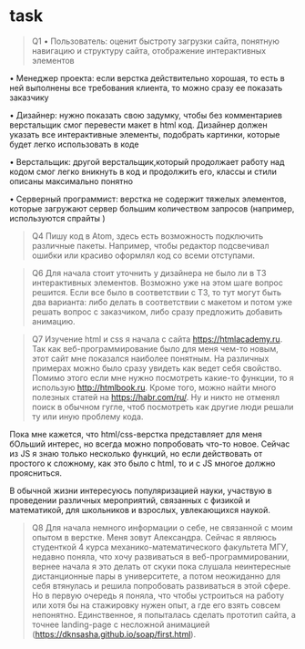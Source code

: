 # task

> Q1
•	Пользователь: оценит быстроту загрузки сайта, понятную навигацию и структуру сайта, отображение интерактивных элементов 

•	Менеджер проекта: если верстка действительно хорошая, то есть в ней выполнены все требования клиента, то можно сразу ее показать заказчику 

•	Дизайнер: нужно показать свою задумку,  чтобы без комментариев верстальщик смог перевести макет в html код. Дизайнер должен указать все интерактивные элементы, подобрать картинки, которые будет легко использовать в коде

•	Верстальщик: другой верстальщик,который продолжает работу над кодом смог легко вникнуть в код и продолжить его, классы и стили описаны максимально понятно

•	Серверный программист: верстка не содержит тяжелых элементов, которые загружают сервер большим количеством запросов (например, используются спрайты )

> Q4
Пишу код в Atom, здесь есть возможность подключить различные пакеты. Например, чтобы редактор подсвечивал ошибки или красиво оформлял код со всеми отступами. 

> Q6
Для начала стоит уточнить у дизайнера не было ли в ТЗ интерактивных элементов. Возможно уже на этом шаге вопрос решится. Если все было в соответствии с ТЗ, то тут могут быть два варианта: либо делать в соответствии с макетом и потом уже решать вопрос с заказчиком, либо сразу предложить добавить анимацию. 

> Q7
Изучение html и css я начала с сайта https://htmlacademy.ru. Так как веб-программирование было для меня чем-то новым, этот сайт мне показался наиболее понятным. На различных примерах можно было сразу увидеть как ведет себя свойство. Помимо этого если мне нужно посмотреть какие-то функции, то я использую http://htmlbook.ru. Кроме того, можно найти много полезных статей на https://habr.com/ru/. Ну и никто не отменял поиск в обычном гугле, чтоб посмотреть как другие люди решали ту или иную проблему кода.

Пока мне кажется, что html/css-верстка представляет для меня бОльший интерес, но всегда можно попробовать что-то новое. Сейчас из JS я знаю только несколько функций, но если действовать от простого к сложному, как это было с html, то и с JS многое должно проясниться. 

В обычной жизни интересуюсь популяризацией науки, участвую в проведении различных мероприятий, связанных с физикой и математикой, для школьников и взрослых, увлекающихся наукой. 

> Q8
Для начала немного информации о себе, не связанной с моим опытом в верстке. Меня зовут Александра. Сейчас я являюсь студенткой 4 курса механико-математического факультета МГУ, недавно поняла, что хочу развиваться в веб-программировании, вернее начала я это делать от скуки пока слушала неинтересные дистанционные пары в университете, а потом неожиданно для себя втянулась и решила попробовать развиваться в этой сфере. Но в первую очередь я поняла, что чтобы устроиться на работу или хотя бы на стажировку нужен опыт, а где его взять совсем непонятно. Единственное, я попыталась сделать прототип сайта, а точнее landing-page c несложной анимацией (https://dknsasha.github.io/soap/first.html). 
